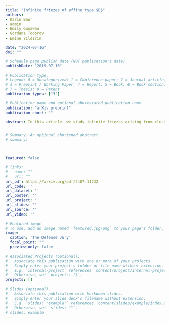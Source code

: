 ```yaml
---
title: "Infinite friezes of affine type $D$"
authors:
- Karin Baur
- admin
- Emily Gunawan
- Gordana Todorov
- Emine Yıldırım

date: "2024-07-16"
doi: ""

# Schedule page publish date (NOT publication's date).
publishDate: "2019-07-16"

# Publication type.
# Legend: 0 = Uncategorized; 1 = Conference paper; 2 = Journal article;
# 3 = Preprint / Working Paper; 4 = Report; 5 = Book; 6 = Book section;
# 7 = Thesis; 8 = Patent
publication_types: ["3"]

# Publication name and optional abbreviated publication name.
publication: "arXiv preprint"
publication_short: ""

abstract: In this article, we study infinite friezes arising from cluster categories of affine type D and determine the growth coefficients for these friezes. We prove that for each affine type D, the friezes given by the tubes all have the same growth behaviour.


# Summary. An optional shortened abstract.
# summary: 



featured: false

# links:
# - name: ""
#   url: ""
url_pdf: https://arxiv.org/pdf/2407.11232
url_code: ''
url_dataset: ''
url_poster: ''
url_project: ''
url_slides: ''
url_source: ''
url_video: ''

# Featured image
# To use, add an image named `featured.jpg/png` to your page's folder. 
image:
  caption: 'The Defense Jury'
  focal_point: ""
  preview_only: false

# Associated Projects (optional).
#   Associate this publication with one or more of your projects.
#   Simply enter your project's folder or file name without extension.
#   E.g. `internal-project` references `content/project/internal-project/index.md`.
#   Otherwise, set `projects: []`.
projects: []

# Slides (optional).
#   Associate this publication with Markdown slides.
#   Simply enter your slide deck's filename without extension.
#   E.g. `slides: "example"` references `content/slides/example/index.md`.
#   Otherwise, set `slides: ""`.
# slides: example
---
```






